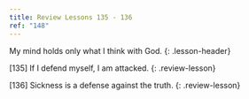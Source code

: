 ```yaml
---
title: Review Lessons 135 - 136
ref: "148"
---
```


My mind holds only what I think with God.
{: .lesson-header}

\[135\] If I defend myself, I am attacked.
{: .review-lesson}

\[136\] Sickness is a defense against the truth.
{: .review-lesson}

